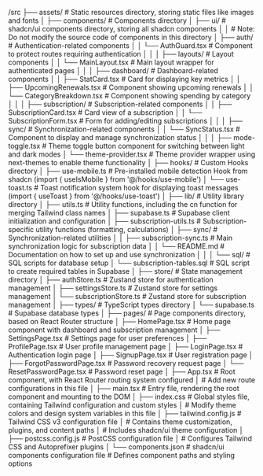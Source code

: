 /src
├── assets/          # Static resources directory, storing static files like images and fonts
│
├── components/      # Components directory
│   ├── ui/         # shadcn/ui components directory, storing all shadcn components
│   │               # Note: Do not modify the source code of components in this directory
│   ├── auth/       # Authentication-related components
│   │   └── AuthGuard.tsx   # Component to protect routes requiring authentication
│   │
│   ├── layouts/    # Layout components
│   │   └── MainLayout.tsx  # Main layout wrapper for authenticated pages
│   │
│   ├── dashboard/  # Dashboard-related components
│   │   ├── StatCard.tsx           # Card for displaying key metrics
│   │   ├── UpcomingRenewals.tsx   # Component showing upcoming renewals
│   │   └── CategoryBreakdown.tsx  # Component showing spending by category
│   │
│   ├── subscription/ # Subscription-related components
│   │   ├── SubscriptionCard.tsx   # Card view of a subscription
│   │   └── SubscriptionForm.tsx   # Form for adding/editing subscriptions
│   │
│   ├── sync/       # Synchronization-related components
│   │   └── SyncStatus.tsx        # Component to display and manage synchronization status
│   │
│   ├── mode-toggle.tsx # Theme toggle button component for switching between light and dark modes
│   └── theme-provider.tsx # Theme provider wrapper using next-themes to enable theme functionality
│
├── hooks/          # Custom Hooks directory
│   ├── use-mobile.ts # Pre-installed mobile detection Hook from shadcn (import { useIsMobile } from '@/hooks/use-mobile')
│   └── use-toast.ts  # Toast notification system hook for displaying toast messages (import { useToast } from '@/hooks/use-toast')
│
├── lib/            # Utility library directory
│   ├── utils.ts    # Utility functions, including the cn function for merging Tailwind class names
│   ├── supabase.ts # Supabase client initialization and configuration
│   ├── subscription-utils.ts # Subscription-specific utility functions (formatting, calculations)
│   ├── sync/       # Synchronization-related utilities
│   │   ├── subscription-sync.ts # Main synchronization logic for subscription data
│   │   └── README.md # Documentation on how to set up and use synchronization
│   │
│   └── sql/        # SQL scripts for database setup
│       └── subscription-tables.sql # SQL script to create required tables in Supabase
│
├── store/          # State management directory
│   ├── authStore.ts       # Zustand store for authentication management
│   ├── settingsStore.ts   # Zustand store for settings management
│   └── subscriptionStore.ts # Zustand store for subscription management
│
├── types/          # TypeScript types directory
│   └── supabase.ts # Supabase database types
│
├── pages/          # Page components directory, based on React Router structure
│   ├── HomePage.tsx        # Home page component with dashboard and subscription management
│   ├── SettingsPage.tsx    # Settings page for user preferences
│   ├── ProfilePage.tsx     # User profile management page
│   ├── LoginPage.tsx       # Authentication login page
│   ├── SignupPage.tsx      # User registration page
│   ├── ForgotPasswordPage.tsx # Password recovery request page
│   └── ResetPasswordPage.tsx  # Password reset page
│
├── App.tsx         # Root component, with React Router routing system configured
│                   # Add new route configurations in this file
│
├── main.tsx        # Entry file, rendering the root component and mounting to the DOM
│
├── index.css       # Global styles file, containing Tailwind configuration and custom styles
│                   # Modify theme colors and design system variables in this file 
│
├── tailwind.config.js  # Tailwind CSS v3 configuration file
│                      # Contains theme customization, plugins, and content paths
│                      # Includes shadcn/ui theme configuration
│
├── postcss.config.js  # PostCSS configuration file
│                      # Configures Tailwind CSS and Autoprefixer plugins
│
└── components.json    # shadcn/ui components configuration file
                      # Defines component paths and styling options